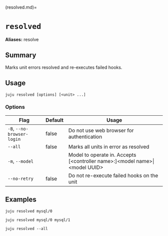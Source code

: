 (resolved.md)=
# `resolved`
**Aliases:** resolve

## Summary
Marks unit errors resolved and re-executes failed hooks.

## Usage
```juju resolved [options] [<unit> ...]```

### Options
| Flag | Default | Usage |
| --- | --- | --- |
| `-B`, `--no-browser-login` | false | Do not use web browser for authentication |
| `--all` | false | Marks all units in error as resolved |
| `-m`, `--model` |  | Model to operate in. Accepts [&lt;controller name&gt;:]&lt;model name&gt;&#x7c;&lt;model UUID&gt; |
| `--no-retry` | false | Do not re-execute failed hooks on the unit |

## Examples


	juju resolved mysql/0

	juju resolved mysql/0 mysql/1

	juju resolved --all